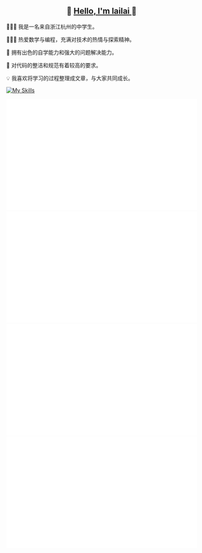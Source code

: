 <h2 align="center">
  🎉
  <a href="https://www.lailai.one">
    Hello, I'm lailai
  </a>
  🥳
</h2>

🧑🏻‍🎓 我是一名来自浙江杭州的中学生。

🧑🏻‍💻 热爱数学与编程，充满对技术的热情与探索精神。

🤯 拥有出色的自学能力和强大的问题解决能力。

🫧 对代码的整洁和规范有着较高的要求。

💡 我喜欢将学习的过程整理成文章，与大家共同成长。

[![My Skills](https://skillicons.dev/icons?i=azure,cloudflare,workers,github,c,cpp,html,js,ts,css,py,md,bash,docker,git,linux,vscode,express,nodejs,nestjs,react,vue)](https://skillicons.dev)

![lailai's GitHub Stats](https://raw.githubusercontent.com/lailai0916/github-stats/master/generated/overview.svg#gh-dark-mode-only)
![lailai's GitHub Stats](https://raw.githubusercontent.com/lailai0916/github-stats/master/generated/overview.svg#gh-light-mode-only)
![Most Used Languages](https://raw.githubusercontent.com/lailai0916/github-stats/master/generated/languages.svg#gh-dark-mode-only)
![Most Used Languages](https://raw.githubusercontent.com/lailai0916/github-stats/master/generated/languages.svg#gh-light-mode-only)
